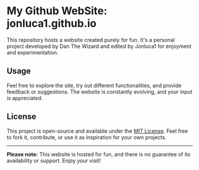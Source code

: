 # My Github WebSite: jonluca1.github.io

This repository hosts a website created purely for fun. It's a personal project developed by Dan The Wizard and edited by Jonluca1 for enjoyment and experimentation.


## Usage

Feel free to explore the site, try out different functionalities, and provide feedback or suggestions. The website is constantly evolving, and your input is appreciated.


## License

This project is open-source and available under the [MIT License](LICENSE). Feel free to fork it, contribute, or use it as inspiration for your own projects.

---

**Please note:** This website is hosted for fun, and there is no guarantee of its availability or support. Enjoy your visit!
